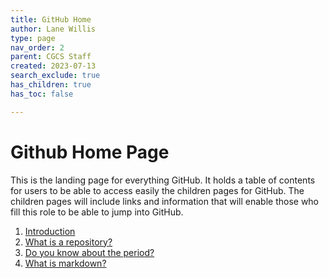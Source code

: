 ```yaml
---
title: GitHub Home
author: Lane Willis
type: page
nav_order: 2
parent: CGCS Staff
created: 2023-07-13
search_exclude: true
has_children: true
has_toc: false

---
```


# Github Home Page
This is the landing page for everything GitHub. It holds a table of contents for users to be able to access easily the children pages for GitHub. The children pages will include links and information that will enable those who fill this role to be able to jump into GitHub.

1. [Introduction](/missions-center/cgcs-staff-information/github/github-introduction.html)
2. [What is a repository?](/missions-center/cgcs-staff-information/github/github-repository.html)
3. [Do you know about the period?](/missions-center/cgcs-staff-information/github/github-dev.html)
4. [What is markdown?]((/missions-center/cgcs-staff-information/github/what-is-markdown.html))